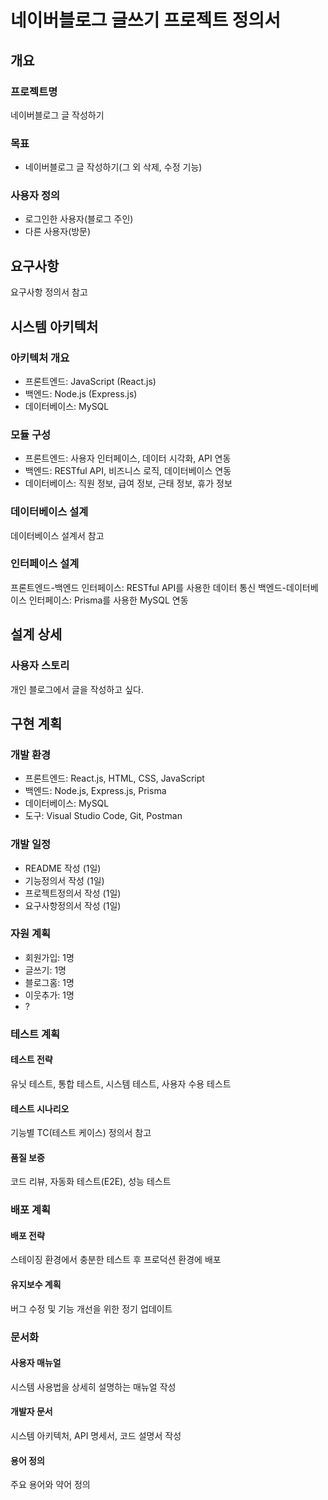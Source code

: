 # 네이버블로그 글쓰기 프로젝트 정의서

## 개요
### 프로젝트명
네이버블로그 글 작성하기

### 목표
+ 네이버블로그 글 작성하기(그 외 삭제, 수정 기능)

### 사용자 정의
+ 로그인한 사용자(블로그 주인)
+ 다른 사용자(방문)

## 요구사항
요구사항 정의서 참고

## 시스템 아키텍처
### 아키텍처 개요

* 프론트엔드: JavaScript (React.js)
* 백엔드: Node.js (Express.js)
* 데이터베이스: MySQL

### 모듈 구성

* 프론트엔드: 사용자 인터페이스, 데이터 시각화, API 연동
* 백엔드: RESTful API, 비즈니스 로직, 데이터베이스 연동
* 데이터베이스: 직원 정보, 급여 정보, 근태 정보, 휴가 정보

### 데이터베이스 설계

데이터베이스 설계서 참고

### 인터페이스 설계

프론트엔드-백엔드 인터페이스: RESTful API를 사용한 데이터 통신
백엔드-데이터베이스 인터페이스: Prisma를 사용한 MySQL 연동

## 설계 상세

### 사용자 스토리

개인 블로그에서 글을 작성하고 싶다.


## 구현 계획

### 개발 환경

* 프론트엔드: React.js, HTML, CSS, JavaScript
* 백엔드: Node.js, Express.js, Prisma
* 데이터베이스: MySQL
* 도구: Visual Studio Code, Git, Postman

### 개발 일정

+ README 작성 (1일)
+ 기능정의서 작성 (1일)
+ 프로젝트정의서 작성 (1일)
+ 요구사항정의서 작성 (1일)

### 자원 계획

+ 회원가입: 1명
+ 글쓰기: 1명
+ 블로그홈: 1명
+ 이웃추가: 1명
+ ?

### 테스트 계획
#### 테스트 전략

유닛 테스트, 통합 테스트, 시스템 테스트, 사용자 수용 테스트

#### 테스트 시나리오

기능별 TC(테스트 케이스) 정의서 참고

#### 품질 보증

코드 리뷰, 자동화 테스트(E2E), 성능 테스트

### 배포 계획

#### 배포 전략

스테이징 환경에서 충분한 테스트 후 프로덕션 환경에 배포

#### 유지보수 계획

버그 수정 및 기능 개선을 위한 정기 업데이트

### 문서화
#### 사용자 매뉴얼

시스템 사용법을 상세히 설명하는 매뉴얼 작성

#### 개발자 문서

시스템 아키텍처, API 명세서, 코드 설명서 작성

#### 용어 정의

주요 용어와 약어 정의